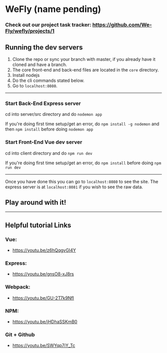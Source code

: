 WeFly (name pending)
===

### Check out our project task tracker: https://github.com/We-Fly/wefly/projects/1

## Running the dev servers
1. Clone the repo or sync your branch with master, if you already have it cloned and have a branch.
2. The core front-end and back-end files are located in the `core` directory.
3. Install nodejs
4. Do the cli commands stated below.
5. Go to `localhost:8080`.

---
### Start Back-End Express server
cd into server/src directory and do `nodemon app` 

If you're doing first time setup/get an error, do `npm install -g nodemon` and then `npm install` before doing `nodemon app`

### Start Front-End Vue dev server
cd into client directory and do `npm run dev`

If you're doing first time setup/get an error, do `npm install` before doing `npm run dev`

---
Once you have done this you can go to `localhost:8080` to see the site. 
The express server is at `localhost:8081` if you wish to see the raw data.

## Play around with it!

---
## Helpful tutorial Links

### Vue:
  + https://youtu.be/z6hQqgvGI4Y

### Express:
  + https://youtu.be/gnsO8-xJ8rs

### Webpack:
  + https://youtu.be/GU-2T7k9NfI

### NPM:
  + https://youtu.be/jHDhaSSKmB0

### Git + Github
  + https://youtu.be/SWYqp7iY_Tc
